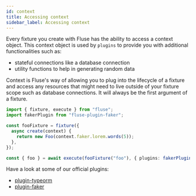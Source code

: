 ```yaml
---
id: context
title: Accessing context
sidebar_label: Accessing context
---
```


Every fixture you create with Fluse has the ability to access a context object. This context object is used by `plugins` to provide you with additional functionalities such as:

- stateful connections like a database connection
- utility functions to help in generating random data

Context is Fluse's way of allowing you to plug into the lifecycle of a fixture and access any resources that might need to live outside of your fixture scope such as database connections. It will always be the first argument of a fixture.

```typescript
import { fixture, execute } from "fluse";
import fakerPlugin from "fluse-plugin-faker";

const fooFixture = fixture({
  async create(context) {
    return new Foo(context.faker.lorem.words(5));
  },
});

const { foo } = await execute(fooFixture("foo"), { plugins: fakerPlugin() });
```

Have a look at some of our official plugins:

- [plugin-typeorm](./plugin-typeorm.md)
- [plugin-faker](./plugin-faker.md)
